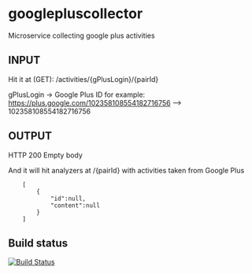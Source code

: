 googlepluscollector
=================

Microservice collecting google plus activities

INPUT
-----------------

Hit it at (GET): /activities/{gPlusLogin}/{pairId}

gPlusLogin -> Google Plus ID for example: https://plus.google.com/102358108554182716756 --> 102358108554182716756

OUTPUT
-----------------
HTTP 200
Empty body

And it will hit analyzers at /{pairId} with activities taken from Google Plus

```
    [
        {
            "id":null,
            "content":null
        }
    ]
```

## Build status
[![Build Status](https://travis-ci.org/microhackaton/googlepluscollector.svg?branch=master)](https://travis-ci.org/microhackaton/googlepluscollector)